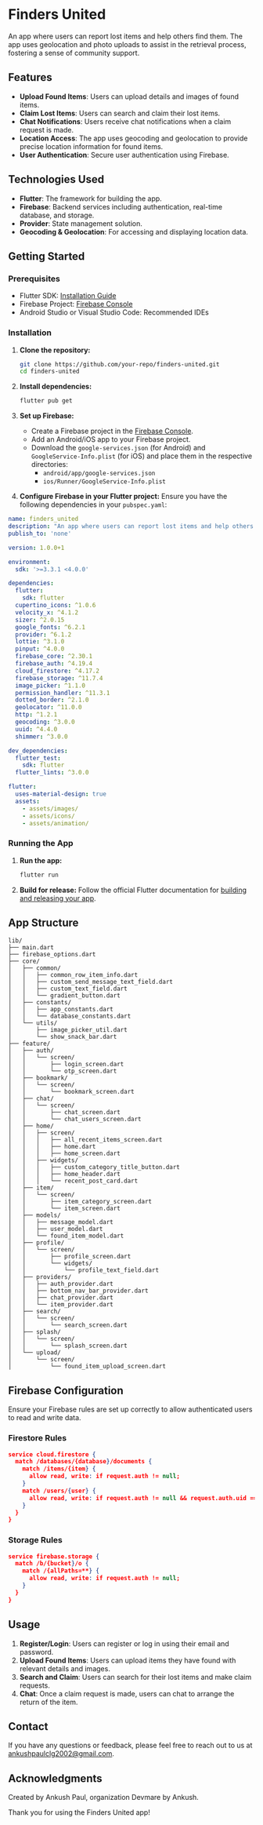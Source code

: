 # Finders United

An app where users can report lost items and help others find them. The app uses geolocation and photo uploads to assist in the retrieval process, fostering a sense of community support.

## Features

- **Upload Found Items**: Users can upload details and images of found items.
- **Claim Lost Items**: Users can search and claim their lost items.
- **Chat Notifications**: Users receive chat notifications when a claim request is made.
- **Location Access**: The app uses geocoding and geolocation to provide precise location information for found items.
- **User Authentication**: Secure user authentication using Firebase.

## Technologies Used

- **Flutter**: The framework for building the app.
- **Firebase**: Backend services including authentication, real-time database, and storage.
- **Provider**: State management solution.
- **Geocoding & Geolocation**: For accessing and displaying location data.

## Getting Started

### Prerequisites

- Flutter SDK: [Installation Guide](https://flutter.dev/docs/get-started/install)
- Firebase Project: [Firebase Console](https://console.firebase.google.com/)
- Android Studio or Visual Studio Code: Recommended IDEs

### Installation

1. **Clone the repository:**
   ```sh
   git clone https://github.com/your-repo/finders-united.git
   cd finders-united
   ```

2. **Install dependencies:**
   ```sh
   flutter pub get
   ```

3. **Set up Firebase:**
    - Create a Firebase project in the [Firebase Console](https://console.firebase.google.com/).
    - Add an Android/iOS app to your Firebase project.
    - Download the `google-services.json` (for Android) and `GoogleService-Info.plist` (for iOS) and place them in the respective directories:
        - `android/app/google-services.json`
        - `ios/Runner/GoogleService-Info.plist`

4. **Configure Firebase in your Flutter project:**
   Ensure you have the following dependencies in your `pubspec.yaml`:

```yaml
name: finders_united
description: "An app where users can report lost items and help others find them. The app could use geolocation and photo uploads to assist in the retrieval process, fostering a sense of community support."
publish_to: 'none'

version: 1.0.0+1

environment:
  sdk: '>=3.3.1 <4.0.0'

dependencies:
  flutter:
    sdk: flutter
  cupertino_icons: ^1.0.6
  velocity_x: ^4.1.2
  sizer: ^2.0.15
  google_fonts: ^6.2.1
  provider: ^6.1.2
  lottie: ^3.1.0
  pinput: ^4.0.0
  firebase_core: ^2.30.1
  firebase_auth: ^4.19.4
  cloud_firestore: ^4.17.2
  firebase_storage: ^11.7.4
  image_picker: ^1.1.0
  permission_handler: ^11.3.1
  dotted_border: ^2.1.0
  geolocator: ^11.0.0
  http: ^1.2.1
  geocoding: ^3.0.0
  uuid: ^4.4.0
  shimmer: ^3.0.0

dev_dependencies:
  flutter_test:
    sdk: flutter
  flutter_lints: ^3.0.0

flutter:
  uses-material-design: true
  assets:
    - assets/images/
    - assets/icons/
    - assets/animation/
```

### Running the App

1. **Run the app:**
   ```sh
   flutter run
   ```

2. **Build for release:**
   Follow the official Flutter documentation for [building and releasing your app](https://flutter.dev/docs/deployment).

## App Structure

```plaintext
lib/
├── main.dart
├── firebase_options.dart
├── core/
│   ├── common/
│   │   ├── common_row_item_info.dart
│   │   ├── custom_send_message_text_field.dart
│   │   ├── custom_text_field.dart
│   │   └── gradient_button.dart
│   ├── constants/
│   │   ├── app_constants.dart
│   │   └── database_constants.dart
│   └── utils/
│       ├── image_picker_util.dart
│       └── show_snack_bar.dart
├── feature/
│   ├── auth/
│   │   └── screen/
│   │       ├── login_screen.dart
│   │       └── otp_screen.dart
│   ├── bookmark/
│   │   └── screen/
│   │       └── bookmark_screen.dart
│   ├── chat/
│   │   └── screen/
│   │       ├── chat_screen.dart
│   │       └── chat_users_screen.dart
│   ├── home/
│   │   ├── screen/
│   │   │   ├── all_recent_items_screen.dart
│   │   │   ├── home.dart
│   │   │   ├── home_screen.dart
│   │   ├── widgets/
│   │   │   ├── custom_category_title_button.dart
│   │   │   ├── home_header.dart
│   │   │   └── recent_post_card.dart
│   ├── item/
│   │   └── screen/
│   │       ├── item_category_screen.dart
│   │       └── item_screen.dart
│   ├── models/
│   │   ├── message_model.dart
│   │   ├── user_model.dart
│   │   └── found_item_model.dart
│   ├── profile/
│   │   └── screen/
│   │       ├── profile_screen.dart
│   │       └── widgets/
│   │           └── profile_text_field.dart
│   ├── providers/
│   │   ├── auth_provider.dart
│   │   ├── bottom_nav_bar_provider.dart
│   │   ├── chat_provider.dart
│   │   └── item_provider.dart
│   ├── search/
│   │   └── screen/
│   │       └── search_screen.dart
│   ├── splash/
│   │   └── screen/
│   │       └── splash_screen.dart
│   └── upload/
│       └── screen/
│           └── found_item_upload_screen.dart
```

## Firebase Configuration

Ensure your Firebase rules are set up correctly to allow authenticated users to read and write data.

### Firestore Rules

```json
service cloud.firestore {
  match /databases/{database}/documents {
    match /items/{item} {
      allow read, write: if request.auth != null;
    }
    match /users/{user} {
      allow read, write: if request.auth != null && request.auth.uid == user;
    }
  }
}
```

### Storage Rules

```json
service firebase.storage {
  match /b/{bucket}/o {
    match /{allPaths=**} {
      allow read, write: if request.auth != null;
    }
  }
}
```

## Usage

1. **Register/Login**: Users can register or log in using their email and password.
2. **Upload Found Items**: Users can upload items they have found with relevant details and images.
3. **Search and Claim**: Users can search for their lost items and make claim requests.
4. **Chat**: Once a claim request is made, users can chat to arrange the return of the item.

## Contact

If you have any questions or feedback, please feel free to reach out to us at ankushpaulclg2002@gmail.com.

## Acknowledgments

Created by Ankush Paul, organization Devmare by Ankush.

Thank you for using the Finders United app!